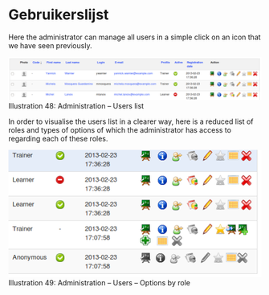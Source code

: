 # Gebruikerslijst

Here the administrator can manage all users in a simple click on an icon that we have seen previously.

![](../../../.gitbook/assets/images40%20%281%29.png)Illustration 48: Administration – Users list

In order to visualise the users list in a clearer way, here is a reduced list of roles and types of options of which the administrator has access to regarding each of these roles.

![](../../../.gitbook/assets/images41%20%281%29.png)Illustration 49: Administration – Users – Options by role

